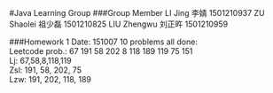 #Java Learning Group
###Group Member
LI Jing 李婧 1501210937
	ZU Shaolei 祖少磊 1501210825
	LIU Zhengwu 刘正旿 1501210959
	
###Homework 1  Date: 151007
10 problems all done:</br>
Leetcode prob.: 67  191 58  202 8   118 189 119 75  151</br>
Lj: 67,58,8,118,119 </br>
Zsl: 191, 58, 202, 75</br>
Lzw: 191, 202, 118, 189  </br>